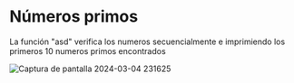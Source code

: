 # Números primos
La función "asd" verifica los numeros secuencialmente e imprimiendo los primeros 10 numeros primos encontrados

![Captura de pantalla 2024-03-04 231625](https://github.com/FerAma20/ByteNumber1/assets/62443757/28b13233-f16a-4992-b5df-f4b99a1a7d5f)
